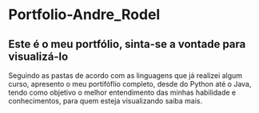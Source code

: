# Portfolio-Andre_Rodel
## Este é o meu portfólio, sinta-se a vontade para visualizá-lo
Seguindo as pastas de acordo com as linguagens que já realizei algum curso, apresento o meu portifóflio completo, desde do Python até o Java, tendo como objetivo o melhor entendimento das minhas habilidade e conhecimentos, para quem esteja visualizando saiba mais.
